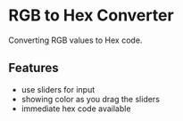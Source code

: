 # RGB to Hex Converter
Converting RGB values to Hex code. 

## Features
- use sliders for input
- showing color as you drag the sliders
- immediate hex code available
